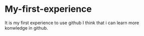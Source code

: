 # My-first-experience
It is my first experience to use github
I think that i can learn more konwledge in github. 
